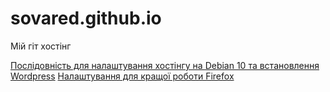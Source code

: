 # sovared.github.io
Мій гіт хостінг

[Послідовність для налаштування хостінгу на Debian 10 та встановлення Wordpress](https://sovared.github.io/hostondebian)
[Налаштування для кращої роботи Firefox](https://sovared.github.io/firefox_settings)
